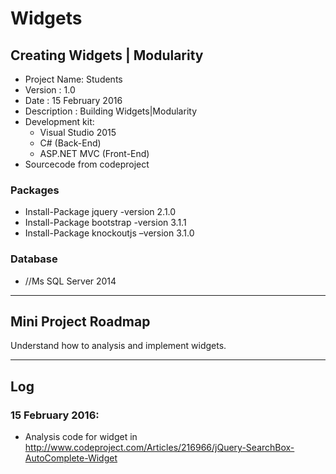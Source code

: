 # Widgets

## Creating Widgets | Modularity

* Project Name: Students
* Version : 1.0
* Date	: 15 February 2016
* Description : Building Widgets|Modularity
* Development kit:
  - Visual Studio 2015
  - C# (Back-End)
  - ASP.NET MVC (Front-End)
* Sourcecode from codeproject

### Packages

* Install-Package jquery -version 2.1.0
* Install-Package bootstrap -version 3.1.1
* Install-Package knockoutjs –version 3.1.0

### Database

* //Ms SQL Server 2014

*  *  *  *  *  *  *  *  *  *  *  *  *  *  *  *  *  *  *  *

## Mini Project Roadmap

Understand how to analysis and implement widgets.

*  *  *  *  *  *  *  *  *  *  *  *  *  *  *  *  *  *  *  *

## Log

### 15 February 2016:

- Analysis code for widget in http://www.codeproject.com/Articles/216966/jQuery-SearchBox-AutoComplete-Widget
